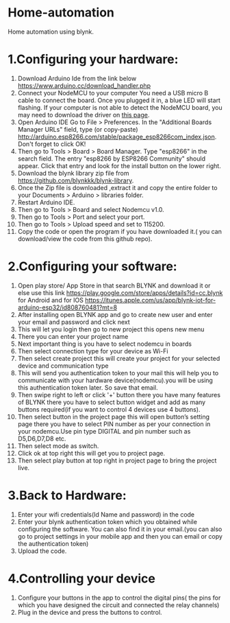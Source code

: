 # Home-automation
Home automation using blynk.

# 1.Configuring your hardware:
1. Download Arduino Ide from the link below
https://www.arduino.cc/download_handler.php
2. Connect your NodeMCU to your computer
You need a USB micro B cable to connect the board. Once you plugged it in, a blue LED will start flashing. If your computer is not able to detect the NodeMCU board, you may need to download the driver on [this page](http://www.silabs.com/products/development-tools/software/usb-to-uart-bridge-vcp-drivers).
3. Open Arduino IDE
Go to File > Preferences. In the "Additional Boards Manager URLs" field, type (or copy-paste) http://arduino.esp8266.com/stable/package_esp8266com_index.json. Don't forget to click OK!
4. Then go to  Tools > Board > Board Manager. Type "esp8266" in the search field. The entry "esp8266 by ESP8266 Community" should appear. Click that entry and look for the install button on the lower right.
5. Download the blynk library zip file from https://github.com/blynkkk/blynk-library.
6. Once the Zip file is downloaded ,extract it and copy the entire folder to your Documents > Arduino > libraries folder.
7. Restart Arduino IDE.
8. Then go to Tools > Board and select Nodemcu v1.0. 
9. Then go to Tools > Port and select your port.
10. Then go to Tools > Upload speed and set to 115200.
11. Copy the code or open the program if you have downloaded it.( you can download/view the code from this github repo).

# 2.Configuring your software:
1.	Open play store/ App Store in that search BLYNK and download it or else use this link https://play.google.com/store/apps/details?id=cc.blynk for Android and for IOS https://itunes.apple.com/us/app/blynk-iot-for-arduino-esp32/id808760481?mt=8
2.	After installing open BLYNK app and go to create new user and enter your email and password and click next 
3.	This will let you login then go to new project this opens new menu
4.	There you can enter your project name 
5.	Next important thing is you have to select nodemcu in boards
6.	Then select connection type for your device as Wi-Fi
7.	Then select create project this will create your project for your selected device and communication type
8.	This will send you authentication token to your mail this will help you to communicate with your hardware device(nodemcu).you will be using this authentication token later. So save that email.
9.	Then swipe right to left or click '+' button there you have many features of BLYNK there you have to select button widget and add as many buttons required(if you want to control 4 devices use 4 buttons).
10.	Then select button in the project page this will open button’s setting page there you have to select PIN number as per your connection in your nodemcu.Use pin type DIGITAL and pin number such as D5,D6,D7,D8 etc.
11.	Then select mode as switch.
12.	Click ok at top right this will get you to project page. 
13.	Then select play button at top right in project page to bring the project live.

# 3.Back to Hardware:
1. Enter your wifi credentials(Id Name and password) in the code
2. Enter your blynk authentication token which you obtained while configuring the software. You can also find it in your email.(you can also go to project settings in your mobile app and then you can email or copy the authentication token)
3. Upload the code.

# 4.Controlling your device
1. Configure your buttons in the app to control the digital pins( the pins for which you have designed the circuit and connected the relay channels)
2. Plug in the device and press the buttons to control.
